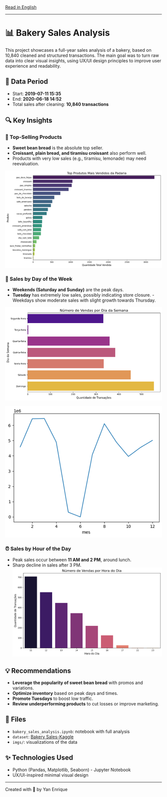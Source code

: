 [Read in English](README.md) 

---

# 📊 Bakery Sales Analysis 

This project showcases a full-year sales analysis of a bakery, based on 10,840 cleaned and structured transactions. The main goal was to turn raw data into clear visual insights, using UX/UI design principles to improve user experience and readability.

## 📅 Data Period 
- Start: **2019-07-11 15:35** 
- End: **2020-06-18 14:52** 
- Total sales after cleaning: **10,840 transactions** 

## 🔍 Key Insights 

### 🥖 Top-Selling Products 
- **Sweet bean bread** is the absolute top seller. 
- **Croissant, plain bread, and tiramisu croissant** also perform well. 
- Products with very low sales (e.g., tiramisu, lemonade) may need reevaluation. 

![Best selling products](produtos_mais_vendidos.png) 

### 📆 Sales by Day of the Week 
- **Weekends (Saturday and Sunday)** are the peak days. 
- **Tuesday** has extremely low sales, possibly indicating store closure. - Weekdays show moderate sales with slight growth towards Thursday. 

![Number of sales per day](numero_de_vendas_por_dia.png) 

![Number of sales over time](vendas_ao_longo_do_tempo.png) 

### ⏰ Sales by Hour of the Day 
- Peak sales occur between **11 AM and 2 PM**, around lunch. 
- Sharp decline in sales after 3 PM. 
![Number of sales per hour](numero_de_vendas_por_hora.png) 

## 💡 Recommendations 
- **Leverage the popularity of sweet bean bread** with promos and variations. 
- **Optimize inventory** based on peak days and times. 
- **Promote Tuesdays** to boost low traffic. 
- **Review underperforming products** to cut losses or improve marketing. 

## 📁 Files 
- `bakery_sales_analysis.ipynb`: notebook with full analysis 
- `dataset`: [Bakery Sales-Kaggle](https://www.kaggle.com/datasets/hosubjeong/bakery-sales)
- `imgs/`: visualizations of the data 

## ✨ Technologies Used 
- Python (Pandas, Matplotlib, Seaborn) - Jupyter Notebook 
- UX/UI-inspired minimal visual design 

--- 
Created with 💚 by Yan Enrique
